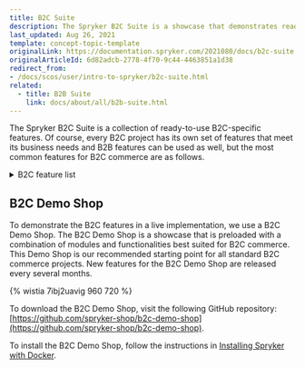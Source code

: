 ```yaml
---
title: B2C Suite
description: The Spryker B2C Suite is a showcase that demonstrates ready-to-use B2C-specific Spryker features in a live implementation.
last_updated: Aug 26, 2021
template: concept-topic-template
originalLink: https://documentation.spryker.com/2021080/docs/b2c-suite
originalArticleId: 6d82adcb-2778-4f70-9c44-4463851a1d38
redirect_from:
- /docs/scos/user/intro-to-spryker/b2c-suite.html
related:
  - title: B2B Suite
    link: docs/about/all/b2b-suite.html
---
```


The Spryker B2С Suite is a collection of ready-to-use B2С-specific features. Of course, every B2С project has its own set of features that meet its business needs and B2B features can be used as well, but the most common features for B2C commerce are as follows.

<details>
<summary markdown='span'>B2C feature list</summary>

- [Configurable Product](/docs/pbc/all/product-information-management/{{site.version}}/base-shop/feature-overviews/configurable-product-feature-overview/configurable-product-feature-overview.html)
- [Return Management](/docs/pbc/all/return-management/{{site.version}}/marketplace/marketplace-return-management-feature-overview.html)
- [Configurable Bundle](/docs/pbc/all/product-information-management/{{site.version}}/base-shop/feature-overviews/configurable-bundle-feature-overview.html)
- [Comments](/docs/pbc/all/cart-and-checkout/{{site.version}}/base-shop/feature-overviews/comments-feature-overview.html)
- [Persistent Cart Sharing](/docs/pbc/all/cart-and-checkout/{{site.version}}/base-shop/feature-overviews/persistent-cart-sharing-feature-overview.html)
- [Scheduled Prices](/docs/pbc/all/price-management/{{site.version}}/base-shop/scheduled-prices-feature-overview.html)
- [Availability Notification](/docs/pbc/all/warehouse-management-system/{{site.version}}/base-shop/availability-notification-feature-overview.html)
- [Customer Account Management](/docs/pbc/all/customer-relationship-management/{{site.version}}/base-shop/customer-account-management-feature-overview/customer-account-management-feature-overview.html)
- [Customer Access](/docs/pbc/all/customer-relationship-management/{{site.version}}/base-shop/customer-access-feature-overview.html)
- [Order Management](/docs/pbc/all/order-management-system/{{site.version}}/base-shop/order-management-feature-overview/order-management-feature-overview.html)
- [Refunds](/docs/pbc/all/order-management-system/{{site.version}}/base-shop/refunds-feature-overview.html)
- [Reclamations](/docs/pbc/all/order-management-system/{{site.version}}/base-shop/reclamations-feature-overview.html)
- [State Machine](/docs/pbc/all/order-management-system/{{site.version}}/base-shop/datapayload-conversion/state-machine/order-process-modelling-via-state-machines.html)
- [Inventory Management](/docs/pbc/all/warehouse-management-system/{{site.version}}/base-shop/inventory-management-feature-overview.html)
- [Spryker Core Back Office](/docs/pbc/all/back-office/{{site.version}}/base-shop/spryker-core-back-office-feature-overview.html)
<!---- [Development tools]()-->
<!---- [Deployment tools]()-->
- [Prices](/docs/pbc/all/price-management/{{site.version}}/base-shop/prices-feature-overview/prices-feature-overview.html)
- [Tax](/docs/pbc/all/tax-management/{{site.version}}/base-shop/tax-feature-overview.html)
- [Promotions & Discounts](/docs/pbc/all/discount-management/{{site.version}}/base-shop/promotions-discounts-feature-overview.html)
- [Wishlist](/docs/pbc/all/shopping-list-and-wishlist/{{site.version}}/base-shop/wishlist-feature-overview.html)
- [Cart](/docs/pbc/all/cart-and-checkout/{{site.version}}/base-shop/feature-overviews/cart-feature-overview/cart-feature-overview.html)
- [Reorder](/docs/pbc/all/customer-relationship-management/{{site.version}}/base-shop/reorder-feature-overview.html)
- [Shipment](/docs/pbc/all/carrier-management/{{site.version}}/base-shop/shipment-feature-overview.html)
- [Agent Assist](/docs/pbc/all/user-management/{{site.version}}/base-shop/agent-assist-feature-overview.html)
- [Payments](/docs/pbc/all/payment-service-provider/{{site.version}}/base-shop/payments-feature-overview.html)
<!---- [Invoice]()-->
- [Gift cards](/docs/pbc/all/gift-cards/{{site.version}}/gift-cards.html)
- [Checkout](/docs/pbc/all/cart-and-checkout/{{site.version}}/base-shop/feature-overviews/checkout-feature-overview/checkout-feature-overview.html)
- [Mailing & Notifications](/docs/pbc/all/emails/{{site.version}}/emails.html)
- [Spryker Core](/docs/pbc/all/miscellaneous/{{site.version}}/spryker-core-feature-overview/spryker-core-feature-overview.html)
- [Product](/docs/pbc/all/product-information-management/{{site.version}}/base-shop/feature-overviews/product-feature-overview/product-feature-overview.html)
- [Alternative Products](/docs/pbc/all/product-information-management/{{site.version}}/base-shop/feature-overviews/alternative-products-feature-overview.html)
- [Product Groups](/docs/pbc/all/product-information-management/{{site.version}}/base-shop/feature-overviews/product-groups-feature-overview.html)
- [Product Relations](/docs/pbc/all/product-relationship-management/{{site.version}}/product-relationship-management.html)
- [Product Sets](/docs/pbc/all/content-management-system/{{site.version}}/base-shop/product-sets-feature-overview.html)
- [Product Options](/docs/pbc/all/product-information-management/{{site.version}}/base-shop/feature-overviews/product-options-feature-overview.html)
- [Product Barcode](/docs/pbc/all/product-information-management/{{site.version}}/base-shop/feature-overviews/product-barcode-feature-overview.html)
- [Product Bundles](/docs/pbc/all/product-information-management/{{site.version}}/base-shop/feature-overviews/product-bundles-feature-overview.html)
- [Product Rating & Reviews](/docs/pbc/all/ratings-reviews/{{site.version}}/ratings-and-reviews.html)
- [Product Labels](/docs/pbc/all/product-information-management/{{site.version}}/base-shop/feature-overviews/product-labels-feature-overview.html)
- [Product Lists](/docs/pbc/all/product-information-management/{{site.version}}/base-shop/feature-overviews/product-lists-feature-overview.html)
- [Non-splittable Products](/docs/pbc/all/cart-and-checkout/{{site.version}}/base-shop/feature-overviews/non-splittable-products-feature-overview.html)
- [Catalog](/docs/pbc/all/product-information-management/{{site.version}}/base-shop/feature-overviews/catalog-feature-overview.html)
- [Category Management](/docs/pbc/all/product-information-management/{{site.version}}/base-shop/feature-overviews/category-management-feature-overview.html)
- [Navigation](/docs/pbc/all/content-management-system/{{site.version}}/base-shop/navigation-feature-overview.html)
- [Search](/docs/pbc/all/search/{{site.version}}/base-shop/search-feature-overview/search-feature-overview.html)
- [CMS](/docs/pbc/all/content-management-system/{{site.version}}/base-shop/cms-feature-overview/cms-feature-overview.html)

<br>
</details>

## B2C Demo Shop
To demonstrate the B2C features in a live implementation, we use a B2C Demo Shop. The B2C Demo Shop is a showcase that is preloaded with a combination of modules and functionalities best suited for B2C commerce. This Demo Shop is our recommended starting point for all standard B2C commerce projects. New features for the B2C Demo Shop are released every several months.

{% wistia 7ibj2uavig 960 720 %}

To download the B2C Demo Shop, visit the following GitHub repository: [https://github.com/spryker-shop/b2c-demo-shop](https://github.com/spryker-shop/b2c-demo-shop).

To install the B2C Demo Shop, follow the instructions in [Installing Spryker with Docker](/docs/dg/dev/set-up-spryker-locally/set-up-spryker-locally.html).
